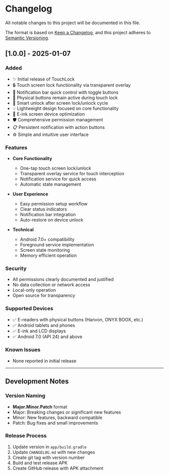 # Changelog

All notable changes to this project will be documented in this file.

The format is based on [Keep a Changelog](https://keepachangelog.com/en/1.0.0/),
and this project adheres to [Semantic Versioning](https://semver.org/spec/v2.0.0.html).

## [1.0.0] - 2025-01-07

### Added
- ✨ Initial release of TouchLock
- 🔒 Touch screen lock functionality via transparent overlay
- 📱 Notification bar quick control with toggle buttons
- 🎯 Physical buttons remain active during touch lock
- 🔄 Smart unlock after screen lock/unlock cycle
- 💡 Lightweight design focused on core functionality
- 🌙 E-ink screen device optimization
- 🛡️ Comprehensive permission management
- 📋 Persistent notification with action buttons
- ⚙️ Simple and intuitive user interface

### Features
- **Core Functionality**
  - One-tap touch screen lock/unlock
  - Transparent overlay service for touch interception
  - Notification service for quick access
  - Automatic state management

- **User Experience**
  - Easy permission setup workflow
  - Clear status indicators
  - Notification bar integration
  - Auto-restore on device unlock

- **Technical**
  - Android 7.0+ compatibility
  - Foreground service implementation
  - Screen state monitoring
  - Memory efficient operation

### Security
- All permissions clearly documented and justified
- No data collection or network access
- Local-only operation
- Open source for transparency

### Supported Devices
- ✅ E-readers with physical buttons (Hanvon, ONYX BOOX, etc.)
- ✅ Android tablets and phones
- ✅ E-ink and LCD displays
- ✅ Android 7.0 (API 24) and above

### Known Issues
- None reported in initial release

---

## Development Notes

### Version Naming
- **Major.Minor.Patch** format
- Major: Breaking changes or significant new features
- Minor: New features, backward compatible
- Patch: Bug fixes and small improvements

### Release Process
1. Update version in `app/build.gradle`
2. Update `CHANGELOG.md` with new changes
3. Create git tag with version number
4. Build and test release APK
5. Create GitHub release with APK attachment